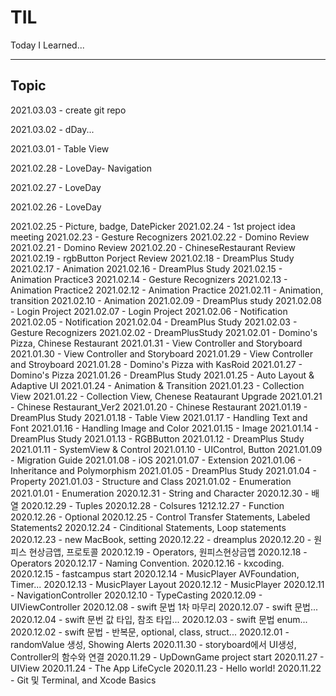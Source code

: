 # TIL
Today I Learned...

---

## Topic

2021.03.03 - create git repo

2021.03.02 - dDay...

2021.03.01 - Table View

2021.02.28 - LoveDay- Navigation

2021.02.27 - LoveDay

2021.02.26 - LoveDay

2021.02.25 - Picture, badge, DatePicker
2021.02.24 - 1st project idea meeting
2021.02.23 - Gesture Recognizers
2021.02.22 - Domino Review
2021.02.21 - Domino Review
2021.02.20 - ChineseRestaurant Review
2021.02.19 - rgbButton Porject Review
2021.02.18 - DreamPlus Study
2021.02.17 - Animation
2021.02.16 - DreamPlus Study
2021.02.15 - Animation Practice3
2021.02.14 - Gesture Recognizers
2021.02.13 - Animation Practice2
2021.02.12 - Animation Practice
2021.02.11 - Animation, transition
2021.02.10 - Animation
2021.02.09 - DreamPlus study
2021.02.08 - Login Project
2021.02.07 - Login Project
2021.02.06 - Notification
2021.02.05 - Notification
2021.02.04 - DreamPlus Study
2021.02.03 - Gesture Recognizers
2021.02.02 - DreamPlusStudy
2021.02.01 - Domino's Pizza, Chinese Restaurant
2021.01.31 - View Controller and Storyboard
2021.01.30 - View Controller and Storyboard
2021.01.29 - View Controller and Stroyboard
2021.01.28 - Domino's Pizza with KasRoid
2021.01.27 - Domino's Pizza
2021.01.26 - DreamPlus Study
2021.01.25 - Auto Layout & Adaptive UI
2021.01.24 - Animation & Transition
2021.01.23 - Collection View
2021.01.22 - Collection View, Chenese Reataurant Upgrade
2021.01.21 - Chinese Restaurant_Ver2
2021.01.20 - Chinese Restaurant 
2021.01.19 - DreamPlus Study
2021.01.18 - Table View
2021.01.17 - Handling Text and Font
2021.01.16 - Handling Image and Color
2021.01.15 - Image
2021.01.14 - DreamPlus Study
2021.01.13 - RGBButton
2021.01.12 - DreamPlus Study
2021.01.11 - SystemView & Control
2021.01.10 - UIControl, Button
2021.01.09 - Migration Guide
2021.01.08 - iOS
2021.01.07 - Extension
2021.01.06 - Inheritance and Polymorphism
2021.01.05 - DreamPlus Study
2021.01.04 - Property
2021.01.03 - Structure and Class
2021.01.02 - Enumeration
2021.01.01 - Enumeration
2020.12.31 - String and Character
2020.12.30 - 배열
2020.12.29 - Tuples
2020.12.28 - Colsures
1212.12.27 - Function
2020.12.26 - Optional
2020.12.25 - Control Transfer Statements, Labeled Statements2
2020.12.24 - Cinditional Statements, Loop statements
2020.12.23 - new MacBook, setting
2020.12.22 - dreamplus
2020.12.20 - 원피스 현상금앱, 프로토콜
2020.12.19 - Operators, 원피스현상금앱
2020.12.18 - Operators
2020.12.17 - Naming Convention.
2020.12.16 - kxcoding.
2020.12.15 - fastcampus start
2020.12.14 - MusicPlayer AVFoundation, Timer...
2020.12.13 - MusicPlayer Layout
2020.12.12 - MusicPlayer
2020.12.11 - NavigationController
2020.12.10 - TypeCasting
2020.12.09 - UIViewController
2020.12.08 - swift 문법 1차 마무리
2020.12.07 - swift 문법...
2020.12.04 - swift 문번 값 타입, 참조 타입...
2020.12.03 - swift 문법 enum...
2020.12.02 - swift 문법 - 반복문, optional, class, struct...
2020.12.01 - randomValue 생성, Showing Alerts
2020.11.30 - storyboard에서 UI생성, Controller의 함수와 연결
2020.11.29 - UpDownGame project start
2020.11.27 - UIView
2020.11.24 - The App LifeCycle
2020.11.23 - Hello world!
2020.11.22 - Git 및 Terminal, and Xcode Basics